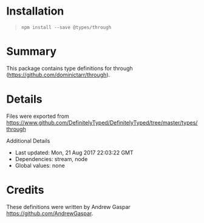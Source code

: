# Installation
> `npm install --save @types/through`

# Summary
This package contains type definitions for through (https://github.com/dominictarr/through).

# Details
Files were exported from https://www.github.com/DefinitelyTyped/DefinitelyTyped/tree/master/types/through

Additional Details
 * Last updated: Mon, 21 Aug 2017 22:03:22 GMT
 * Dependencies: stream, node
 * Global values: none

# Credits
These definitions were written by Andrew Gaspar <https://github.com/AndrewGaspar>.
